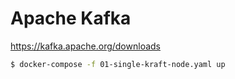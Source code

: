 # Apache Kafka

https://kafka.apache.org/downloads

```bash
$ docker-compose -f 01-single-kraft-node.yaml up
```